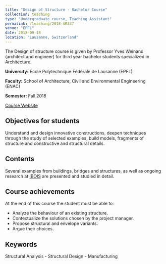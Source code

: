 ```yaml
---
title: "Design of Structure - Bachelor Course"
collection: teaching
type: "Undergraduate course, Teaching Assistant"
permalink: /teaching/2018-AR337
venue: "EPFL"
date: 2018-09-18
location: "Lausanne, Switzerland"
---
```


The Design of structure course is given by Professor Yves Weinand (architect and engineer) for third year bachelor students specialized in Architecture.

**University:** Ecole Polytechnique Fédérale de Lausanne (EPFL)

**Faculty:** School of Architecture, Civil and Environmental Engineering (ENAC)

**Semester:** Fall 2018

[Course Website](http://edu.epfl.ch/coursebook/en/design-of-structures-AR-337?cb_cycle=bama_cyclebachelor&cb_section=ar)

Objectives for students
------
Understand and design innovative constructions, deepen techniques through the study of selected examples, build models, fragments of structure and constructive and structural details.

Contents
------
Several examples from buildings, bridges and structures, as well as ongoing research at [IBOIS](https://ibois.epfl.ch) are presented and studied in detail.

Course achievements
------
At the end of this course the student must be able to:
* Analyze the behaviour of an existing structure.
* Contextualize the solutions chosen by the project manager.
* Propose structural and envelope variants.
* Argue their choices.

Keywords
------
Structural Analysis - Structural Design - Manufacturing
